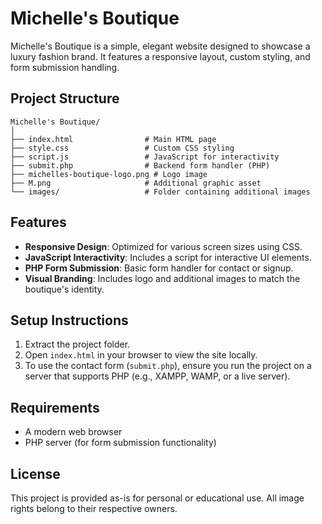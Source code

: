 
# Michelle's Boutique

Michelle's Boutique is a simple, elegant website designed to showcase a luxury fashion brand. It features a responsive layout, custom styling, and form submission handling.

## Project Structure

```
Michelle's Boutique/
│
├── index.html                # Main HTML page
├── style.css                 # Custom CSS styling
├── script.js                 # JavaScript for interactivity
├── submit.php                # Backend form handler (PHP)
├── michelles-boutique-logo.png # Logo image
├── M.png                     # Additional graphic asset
└── images/                   # Folder containing additional images
```

## Features

- **Responsive Design**: Optimized for various screen sizes using CSS.
- **JavaScript Interactivity**: Includes a script for interactive UI elements.
- **PHP Form Submission**: Basic form handler for contact or signup.
- **Visual Branding**: Includes logo and additional images to match the boutique's identity.

## Setup Instructions

1. Extract the project folder.
2. Open `index.html` in your browser to view the site locally.
3. To use the contact form (`submit.php`), ensure you run the project on a server that supports PHP (e.g., XAMPP, WAMP, or a live server).

## Requirements

- A modern web browser
- PHP server (for form submission functionality)

## License

This project is provided as-is for personal or educational use. All image rights belong to their respective owners.
